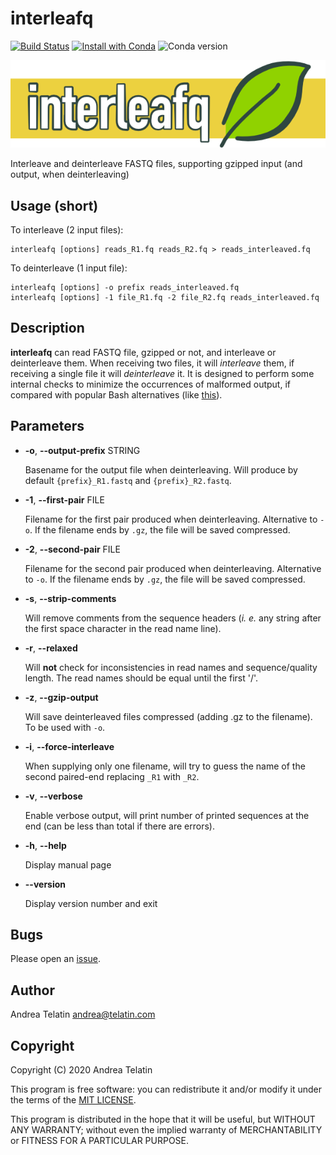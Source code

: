 # interleafq

[![Build Status](https://travis-ci.org/quadram-institute-bioscience/interleafq.svg?branch=master)](https://travis-ci.org/quadram-institute-bioscience/interleafq)
[![Install with Conda](https://anaconda.org/bioconda/interleafq/badges/installer/conda.svg)](https://anaconda.org/bioconda/interleafq)
![Conda version](https://anaconda.org/bioconda/interleafq/badges/version.svg)

![InterleaFQ](img/interleafq_banner.png)

Interleave and deinterleave FASTQ files, supporting gzipped input (and output, when deinterleaving)


## Usage (short)

To interleave (2 input files):

    interleafq [options] reads_R1.fq reads_R2.fq > reads_interleaved.fq

To deinterleave (1 input file):

    interleafq [options] -o prefix reads_interleaved.fq 
    interleafq [options] -1 file_R1.fq -2 file_R2.fq reads_interleaved.fq 

## Description

**interleafq** can read FASTQ file, gzipped or not, and interleave or deinterleave them. 
When receiving two files, it will _interleave_ them, if receiving a single file it will _deinterleave_ it. 
It is designed to perform some internal checks to minimize the occurrences of malformed output, 
if compared with popular Bash alternatives (like [this](https://gist.github.com/nathanhaigh/3521724)).


## Parameters

- **-o**, **--output-prefix** STRING

    Basename for the output file when deinterleaving. Will produce by default `{prefix}_R1.fastq` and `{prefix}_R2.fastq`. 

- **-1**, **--first-pair** FILE

    Filename for the first pair produced when deinterleaving. 
    Alternative to `-o`. If the filename ends by `.gz`, the file will be saved compressed.

- **-2**, **--second-pair** FILE

    Filename for the second pair produced when deinterleaving. 
    Alternative to `-o`. If the filename ends by `.gz`, the file will be saved compressed.

- **-s**, **--strip-comments**

    Will remove comments from the sequence headers (_i. e._ any string after the first space character in the read name line).

- **-r**, **--relaxed**

    Will **not** check for inconsistencies in read names and sequence/quality length. The read names should be equal until the first '/'.
    
- **-z**, **--gzip-output**

    Will save deinterleaved files compressed (adding .gz to the filename). To be used with `-o`.
   
- **-i**, **--force-interleave**

    When supplying only one filename, will try to guess the name of the second paired-end replacing `_R1` with `_R2`.
 
- **-v**, **--verbose**

    Enable verbose output, will print number of printed sequences at the end (can be less than total if there are errors).
    
- **-h**, **--help**

    Display manual page
    
- **--version**

    Display version number and exit


## Bugs

Please open an [issue](https://github.com/quadram-institute-bioscience/interleafq/issues).
 

## Author

Andrea Telatin <andrea@telatin.com>

## Copyright

Copyright (C) 2020 Andrea Telatin 

This program is free software: you can redistribute it and/or modify
it under the terms of the [MIT LICENSE](LICENSE).

This program is distributed in the hope that it will be useful,
but WITHOUT ANY WARRANTY; without even the implied warranty of
MERCHANTABILITY or FITNESS FOR A PARTICULAR PURPOSE.  
